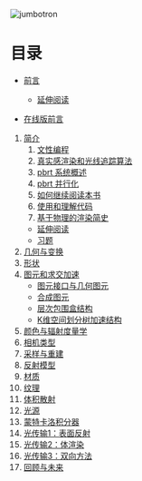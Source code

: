 ![jumbotron](https://www.pbr-book.org/3ed-2018/openers/measure-one180.jpg)
# 目录
* [前言]()
    * [延伸阅读]()

* [在线版前言]()

1.  [简介](Introduction/index.md)
    1. [文性编程]()
    2. [真实感渲染和光线追踪算法](Introduction/Photorealistic_Rendering_and_the_Ray-Tracing_Algorithm.md)
    3. [pbrt 系统概述]()
    4. [pbrt 并行化]()
    5. [如何继续阅读本书]()
    6. [使用和理解代码]()
    7. [基于物理的渲染简史](Introduction/A_Brief_History_of_Physically_Based_Rendering.md)
    * [延伸阅读]()
    * [习题]()
2.  [几何与变换]()
3.  [形状]()
4.  [图元和求交加速]()
    * [图元接口与几何图元]()
    * [合成图元]()
    * [层次包围盒结构](Primitives_and_Intersection_Acceleration/Bounding_Volume_Hierarchies.md)
    * [K维空间划分树加速结构]()
5.  [颜色与辐射度量学]()
6.  [相机类型]()
7.  [采样与重建]()
8.  [反射模型]()
9.  [材质]()
10. [纹理]()
11. [体积散射]()
12. [光源]()
13. [蒙特卡洛积分器]()
14. [光传输1：表面反射]()
15. [光传输2：体渲染]()
16. [光传输3：双向方法]()
17. [回顾与未来]()
